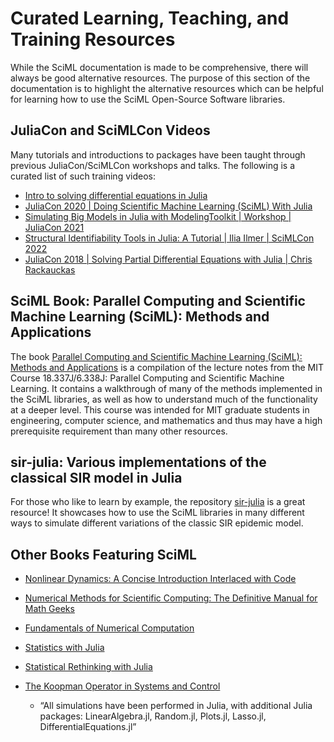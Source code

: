 # Curated Learning, Teaching, and Training Resources

While the SciML documentation is made to be comprehensive, there will always be
good alternative resources. The purpose of this section of the documentation
is to highlight the alternative resources which can be helpful for learning how
to use the SciML Open-Source Software libraries.

## JuliaCon and SciMLCon Videos

Many tutorials and introductions to packages have been taught through previous JuliaCon/SciMLCon
workshops and talks. The following is a curated list of such training videos:

  - [Intro to solving differential equations in Julia](https://www.youtube.com/watch?v=KPEqYtEd-zY)
  - [JuliaCon 2020 | Doing Scientific Machine Learning (SciML) With Julia](https://www.youtube.com/watch?v=QwVO0Xh2Hbg)
  - [Simulating Big Models in Julia with ModelingToolkit | Workshop | JuliaCon 2021](https://www.youtube.com/watch?v=HEVOgSLBzWA)
  - [Structural Identifiability Tools in Julia: A Tutorial | Ilia Ilmer | SciMLCon 2022](https://www.youtube.com/watch?v=jg1DME3cwjg)
  - [JuliaCon 2018 | Solving Partial Differential Equations with Julia | Chris Rackauckas](https://www.youtube.com/watch?v=okGybBmihOE)

## SciML Book: Parallel Computing and Scientific Machine Learning (SciML): Methods and Applications

The book [Parallel Computing and Scientific Machine Learning (SciML): Methods and Applications](https://book.sciml.ai/)
is a compilation of the lecture notes from the MIT Course 18.337J/6.338J: Parallel Computing and Scientific Machine Learning.
It contains a walkthrough of many of the methods implemented in the SciML libraries, as well as how to understand much
of the functionality at a deeper level. This course was intended for MIT graduate students in engineering, computer science,
and mathematics and thus may have a high prerequisite requirement than many other resources.

## sir-julia: Various implementations of the classical SIR model in Julia

For those who like to learn by example, the repository [sir-julia](https://github.com/epirecipes/sir-julia) is a great
resource! It showcases how to use the SciML libraries in many different ways to simulate different variations of the
classic SIR epidemic model.

## Other Books Featuring SciML

  - [Nonlinear Dynamics: A Concise Introduction Interlaced with Code](https://link.springer.com/book/10.1007/978-3-030-91032-7)

  - [Numerical Methods for Scientific Computing: The Definitive Manual for Math Geeks](https://www.equalsharepress.com/)
  - [Fundamentals of Numerical Computation](https://tobydriscoll.net/fnc-julia/frontmatter.html)
  - [Statistics with Julia](https://statisticswithjulia.org/)
  - [Statistical Rethinking with Julia](https://shmuma.github.io/rethinking-2ed-julia/)
  - [The Koopman Operator in Systems and Control](https://www.springer.com/gp/book/9783030357122)
    
      + “All simulations have been performed in Julia, with additional Julia packages: LinearAlgebra.jl, Random.jl, Plots.jl, Lasso.jl, DifferentialEquations.jl”
